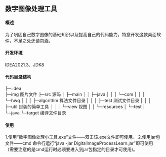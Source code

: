 ## 数字图像处理工具

#### 概述

为了巩固自己数字图像的基础知识以及提高自己的代码能力，特意开发这款桌面软件，不足之处还请包涵。



   

#### 开发环境

IDEA2021.3、JDK8

#### 代码目录结构

├─.idea  
├─img    图片文件
├─src  源码
│  ├─main
│  │  ├─java
│  │  │  └─com
│  │  │      └─hwq
│  │  │          ├─algorithm	算法文件目录
│  │  │          ├─test  测试文件目录
│  │  │          ├─util 封装的简单工具
│  │  │          └─view  视图
│  │  └─resources
│  └─test
│      └─java
└─target  编译文件目录

#### 使用

 1.使用“数字图像处理小工具.exe”文件——双击该.exe文件即可使用。
 2.使用jar包文件——cmd 命令行运行“java -jar DigitalImageProcessLearn.jar”即可使用（需要注意的是cmd运行时必须要进入到jar包指定的目录才可使用)。



































